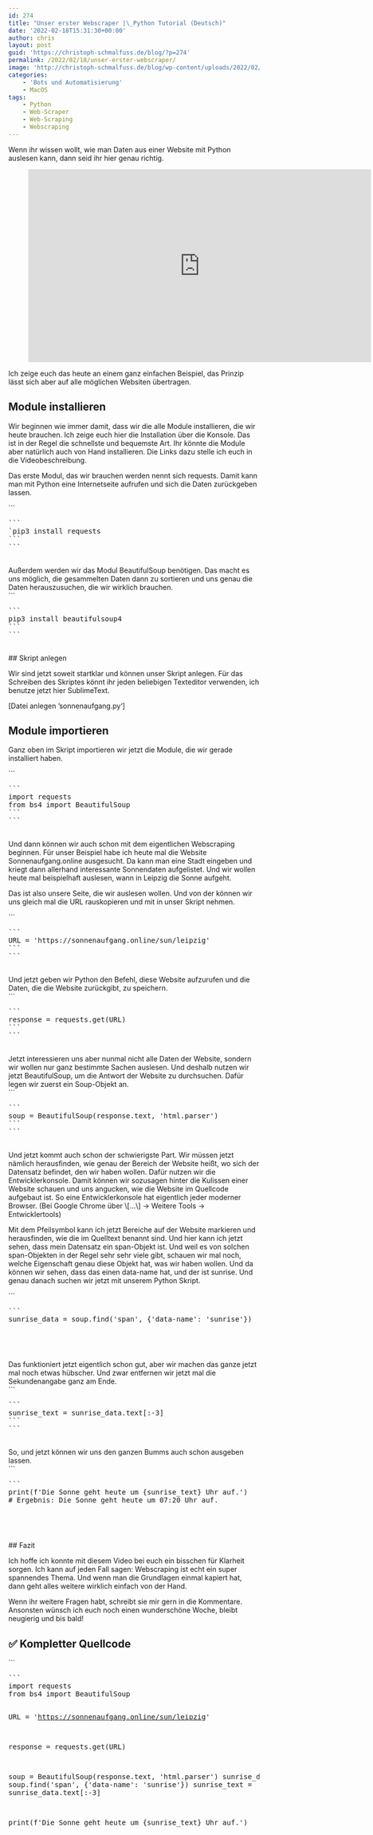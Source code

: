 ```yaml
---
id: 274
title: "Unser erster Webscraper |\_Python Tutorial (Deutsch)"
date: '2022-02-18T15:31:30+00:00'
author: chris
layout: post
guid: 'https://christoph-schmalfuss.de/blog/?p=274'
permalink: /2022/02/18/unser-erster-webscraper/
image: 'http://christoph-schmalfuss.de/blog/wp-content/uploads/2022/02/Thumbnail-webscarping.jpg'
categories:
    - 'Bots und Automatisierung'
    - MacOS
tags:
    - Python
    - Web-Scraper
    - Web-Scraping
    - Webscraping
---
```


Wenn ihr wissen wollt, wie man Daten aus einer Website mit Python auslesen kann, dann seid ihr hier genau richtig.

<figure class="wp-block-embed is-type-video is-provider-youtube wp-block-embed-youtube wp-embed-aspect-16-9 wp-has-aspect-ratio"><div class="wp-block-embed__wrapper"><iframe allow="accelerometer; autoplay; clipboard-write; encrypted-media; gyroscope; picture-in-picture" allowfullscreen="" frameborder="0" height="387" loading="lazy" src="https://www.youtube.com/embed/IFJq_cXR2lU?feature=oembed" title="Python: Unser erster Web-Scraper | Tutorial für Anfängerinnen und Anfänger | Deutsch (2022)" width="688"></iframe></div></figure>Ich zeige euch das heute an einem ganz einfachen Beispiel, das Prinzip lässt sich aber auf alle möglichen Websiten übertragen.

## Module installieren

Wir beginnen wie immer damit, dass wir die alle Module installieren, die wir heute brauchen. Ich zeige euch hier die Installation über die Konsole. Das ist in der Regel die schnellste und bequemste Art. Ihr könnte die Module aber natürlich auch von Hand installieren. Die Links dazu stelle ich euch in die Videobeschreibung.

Das erste Modul, das wir brauchen werden nennt sich requests. Damit kann man mit Python eine Internetseite aufrufen und sich die Daten zurückgeben lassen.

<div class="hcb_wrap">```
<pre class="prism line-numbers lang-plain">```
`pip3 install requests
```
```

</div>Außerdem werden wir das Modul BeautifulSoup benötigen. Das macht es uns möglich, die gesammelten Daten dann zu sortieren und uns genau die Daten herauszusuchen, die wir wirklich brauchen.

<div class="hcb_wrap">```
<pre class="prism line-numbers lang-python" data-lang="Python">```
pip3 install beautifulsoup4
```
```

</div>## Skript anlegen

Wir sind jetzt soweit startklar und können unser Skript anlegen. Für das Schreiben des Skriptes könnt ihr jeden beliebigen Texteditor verwenden, ich benutze jetzt hier SublimeText.

\[Datei anlegen ’sonnenaufgang.py‘\]

## Module importieren

Ganz oben im Skript importieren wir jetzt die Module, die wir gerade installiert haben.

<div class="hcb_wrap">```
<pre class="prism line-numbers lang-python" data-lang="Python">```
import requests                 
from bs4 import BeautifulSoup
```
```

</div>Und dann können wir auch schon mit dem eigentlichen Webscraping beginnen. Für unser Beispiel habe ich heute mal die Website Sonnenaufgang.online ausgesucht. Da kann man eine Stadt eingeben und kriegt dann allerhand interessante Sonnendaten aufgelistet. Und wir wollen heute mal beispielhaft auslesen, wann in Leipzig die Sonne aufgeht.

Das ist also unsere Seite, die wir auslesen wollen. Und von der können wir uns gleich mal die URL rauskopieren und mit in unser Skript nehmen.

<div class="hcb_wrap">```
<pre class="prism line-numbers lang-python" data-lang="Python">```
URL = 'https://sonnenaufgang.online/sun/leipzig'
```
```

</div>Und jetzt geben wir Python den Befehl, diese Website aufzurufen und die Daten, die die Website zurückgibt, zu speichern.

<div class="hcb_wrap">```
<pre class="prism line-numbers lang-python" data-lang="Python">```
response = requests.get(URL)
```
```

</div>Jetzt interessieren uns aber nunmal nicht alle Daten der Website, sondern wir wollen nur ganz bestimmte Sachen auslesen. Und deshalb nutzen wir jetzt BeautifulSoup, um die Antwort der Website zu durchsuchen. Dafür legen wir zuerst ein Soup-Objekt an.

<div class="hcb_wrap">```
<pre class="prism line-numbers lang-python" data-lang="Python">```
soup = BeautifulSoup(response.text, 'html.parser')
```
```

</div>Und jetzt kommt auch schon der schwierigste Part. Wir müssen jetzt nämlich herausfinden, wie genau der Bereich der Website heißt, wo sich der Datensatz befindet, den wir haben wollen. Dafür nutzen wir die Entwicklerkonsole. Damit können wir sozusagen hinter die Kulissen einer Website schauen und uns angucken, wie die Website im Quellcode aufgebaut ist. So eine Entwicklerkonsole hat eigentlich jeder moderner Browser. (Bei Google Chrome über \[…\] -&gt; Weitere Tools -&gt; Entwicklertools)

Mit dem Pfeilsymbol kann ich jetzt Bereiche auf der Website markieren und herausfinden, wie die im Quelltext benannt sind. Und hier kann ich jetzt sehen, dass mein Datensatz ein span-Objekt ist. Und weil es von solchen span-Objekten in der Regel sehr sehr viele gibt, schauen wir mal noch, welche Eigenschaft genau diese Objekt hat, was wir haben wollen. Und da können wir sehen, dass das einen data-name hat, und der ist sunrise. Und genau danach suchen wir jetzt mit unserem Python Skript.

<div class="hcb_wrap">```
<pre class="prism line-numbers lang-python" data-lang="Python">```
sunrise_data = soup.find('span', {'data-name': 'sunrise'})

```
```

</div>Das funktioniert jetzt eigentlich schon gut, aber wir machen das ganze jetzt mal noch etwas hübscher. Und zwar entfernen wir jetzt mal die Sekundenangabe ganz am Ende.

<div class="hcb_wrap">```
<pre class="prism line-numbers lang-python" data-lang="Python">```
sunrise_text = sunrise_data.text[:-3]
```
```

</div>So, und jetzt können wir uns den ganzen Bumms auch schon ausgeben lassen.

<div class="hcb_wrap">```
<pre class="prism line-numbers lang-python" data-lang="Python">```
print(f'Die Sonne geht heute um {sunrise_text} Uhr auf.')
# Ergebnis: Die Sonne geht heute um 07:20 Uhr auf.

```
```

</div>## Fazit 

Ich hoffe ich konnte mit diesem Video bei euch ein bisschen für Klarheit sorgen. Ich kann auf jeden Fall sagen: Webscraping ist echt ein super spannendes Thema. Und wenn man die Grundlagen einmal kapiert hat, dann geht alles weitere wirklich einfach von der Hand.

Wenn ihr weitere Fragen habt, schreibt sie mir gern in die Kommentare. Ansonsten wünsch ich euch noch einen wunderschöne Woche, bleibt neugierig und bis bald!

## ✅ Kompletter Quellcode

<div class="hcb_wrap">```
<pre class="prism line-numbers lang-python" data-lang="Python">```
import requests
from bs4 import BeautifulSoup

URL = 'https://sonnenaufgang.online/sun/leipzig'

response = requests.get(URL)

soup = BeautifulSoup(response.text, 'html.parser')
sunrise_data = soup.find('span', {'data-name': 'sunrise'})
sunrise_text = sunrise_data.text[:-3]

print(f'Die Sonne geht heute um {sunrise_text} Uhr auf.')

```
```

</div>